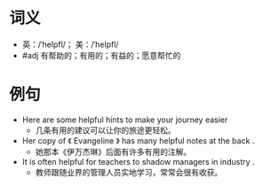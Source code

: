 # 词义
- 英：/ˈhelpfl/； 美：/ˈhelpfl/
- #adj 有帮助的；有用的；有益的；愿意帮忙的
# 例句
- Here are some helpful hints to make your journey easier
	- 几条有用的建议可以让你的旅途更轻松。
- Her copy of 《 Evangeline 》 has many helpful notes at the back .
	- 她那本《伊万杰琳》后面有许多有用的注解。
- It is often helpful for teachers to shadow managers in industry .
	- 教师跟随业界的管理人员实地学习，常常会很有收获。
